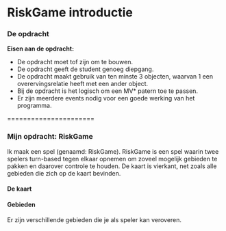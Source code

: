 RiskGame introductie
======================

### De opdracht
**Eisen aan de opdracht:**
- De opdracht moet tof zijn om te bouwen.	
- De opdracht geeft de student genoeg diepgang.	
- De opdracht maakt gebruik van ten minste 3 objecten, waarvan 1 een overervingsrelatie heeft met een ander object.	
- Bij de opdracht is het logisch om een MV* patern toe te passen.	
- Er zijn meerdere events nodig voor een goede werking van het programma.

======================

### Mijn opdracht: RiskGame
Ik maak een spel (genaamd: RiskGame). 
RiskGame is een spel waarin twee spelers turn-based tegen elkaar opnemen om zoveel mogelijk gebieden te pakken en daarover controle te houden.
De kaart is vierkant, net zoals alle gebieden die zich op de kaart bevinden. 

#### De kaart


#### Gebieden
Er zijn verschillende gebieden die je als speler kan veroveren.